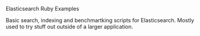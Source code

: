 Elasticsearch Ruby Examples

Basic search, indexing and benchmartking scripts for Elasticsearch. Mostly used to try stuff out outside of a larger application.
